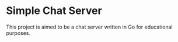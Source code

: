 # Simple Chat Server

This project is aimed to be a chat server written in Go for educational purposes.
